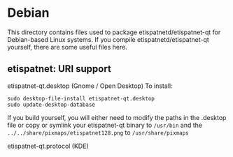 
Debian
====================
This directory contains files used to package etispatnetd/etispatnet-qt
for Debian-based Linux systems. If you compile etispatnetd/etispatnet-qt yourself, there are some useful files here.

## etispatnet: URI support ##


etispatnet-qt.desktop  (Gnome / Open Desktop)
To install:

	sudo desktop-file-install etispatnet-qt.desktop
	sudo update-desktop-database

If you build yourself, you will either need to modify the paths in
the .desktop file or copy or symlink your etispatnet-qt binary to `/usr/bin`
and the `../../share/pixmaps/etispatnet128.png` to `/usr/share/pixmaps`

etispatnet-qt.protocol (KDE)

